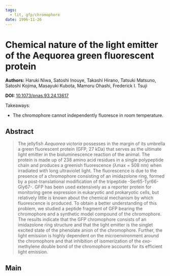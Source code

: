 ```yaml
---
tags:
  - lit, gfp/chromophore
date: 1996-11-26
---
```


# Chemical nature of the light emitter of the Aequorea green fluorescent protein

**Authors:** Haruki Niwa, Satoshi Inouye, Takashi Hirano, Tatsuki Matsuno, Satoshi Kojima, Masayuki Kubota, Mamoru Ohashi, Frederick I. Tsuji

**DOI:** [10.1073/pnas.93.24.13617](https://doi.org/10.1073/pnas.93.24.13617)

<!-- more -->

Takeaways:

-   The chromophore cannot independently fluoresce in room temperature.

## Abstract

> The jellyfish _Aequorea victoria_ possesses in the margin of its umbrella a green fluorescent protein (GFP, 27 kDa) that serves as the ultimate light emitter in the bioluminescence reaction of the animal. The protein is made up of 238 amino acid residues in a single polypeptide chain and produces a greenish fluorescence (λmax = 508 nm) when irradiated with long ultraviolet light. The fluorescence is due to the presence of a chromophore consisting of an imidazolone ring, formed by a post-translational modification of the tripeptide -Ser65-Tyr66-Gly67-. GFP has been used extensively as a reporter protein for monitoring gene expression in eukaryotic and prokaryotic cells, but relatively little is known about the chemical mechanism by which fluorescence is produced. To obtain a better understanding of this problem, we studied a peptide fragment of GFP bearing the chromophore and a synthetic model compound of the chromophore. The results indicate that the GFP chromophore consists of an imidazolone ring structure and that the light emitter is the singlet excited state of the phenolate anion of the chromophore. Further, the light emission is highly dependent on the microenvironment around the chromophore and that inhibition of isomerization of the _exo_-methylene double bond of the chromophore accounts for its efficient light emission.

## Main
